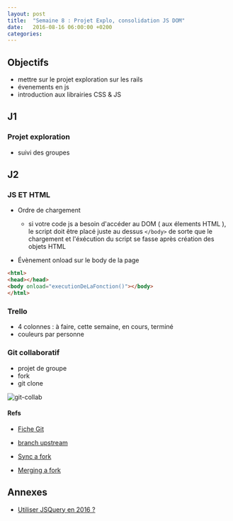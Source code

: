 ```yaml
---
layout: post
title:  "Semaine 8 : Projet Explo, consolidation JS DOM"
date:   2016-08-16 06:00:00 +0200
categories: 
---
```


## Objectifs
- mettre sur le projet exploration sur les rails
- évenements en js
- introduction aux librairies CSS & JS

## J1

### Projet exploration
- suivi des groupes

## J2

### JS ET HTML

- Ordre de chargement
  - si votre code js a besoin d'accéder au DOM ( aux élements HTML ),
  le script doit être placé juste au dessus `</body>` de sorte que le 
  chargement et l'éxécution du script se fasse après création des objets HTML 

- Évènement onload sur le body de la page

```html
<html>
<head></head>
<body onload="executionDeLaFonction()"></body>
</html>
```

### Trello

- 4 colonnes : à faire, cette semaine, en cours, terminé
- couleurs par personne 

### Git collaboratif

- projet de groupe 
- fork
- git clone

![git-collab](../../../../img/git_collab.png)

#### Refs

- [Fiche Git]({{site.url}}/git)

- [branch upstream](https://help.github.com/articles/configuring-a-remote-for-a-fork/)
- [Sync a fork](https://help.github.com/articles/syncing-a-fork/)
- [Merging a fork](https://help.github.com/articles/merging-an-upstream-repository-into-your-fork/)

## Annexes 

- [Utiliser JSQuery en 2016 ?](http://lea.verou.me/2015/04/jquery-considered-harmful/)